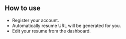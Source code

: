 ## How to use

- Register your account.
- Automatically resume URL will be generated for you.
- Edit your resume from the dashboard.
